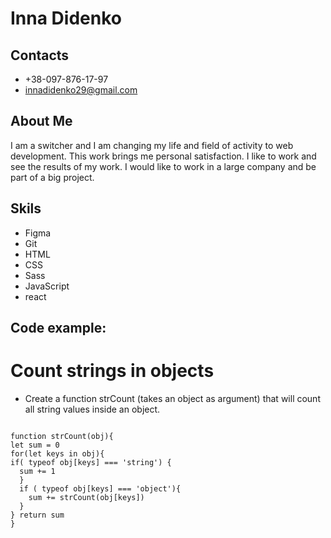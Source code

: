 # Inna Didenko

## Contacts
* +38-097-876-17-97
* innadidenko29@gmail.com

## About Me
 I am a switcher and I am changing my life and field of activity to
 web development. This work brings me personal satisfaction. I like
 to work and see the results of my work. I would like
 to work in a large company and be part of a big project.

## Skils
* Figma
* Git
* HTML
* CSS 
* Sass
* JavaScript 
* react

## Code example:
# Count strings in objects
* Create a function strCount (takes an object as argument) that will count all string values inside an object.

```

function strCount(obj){
let sum = 0
for(let keys in obj){
if( typeof obj[keys] === 'string') {
  sum += 1
  }
  if ( typeof obj[keys] === 'object'){
    sum += strCount(obj[keys])
  }
} return sum
}

```